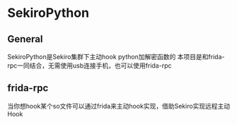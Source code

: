# SekiroPython

## General
SekiroPython是Sekiro集群下主动hook python加解密函数的
本项目是和frida-rpc一同结合，无需使用usb连接手机，也可以使用frida-rpc

## frida-rpc
当你想hook某个so文件可以通过frida来主动hook实现，借助Sekiro实现远程主动Hook